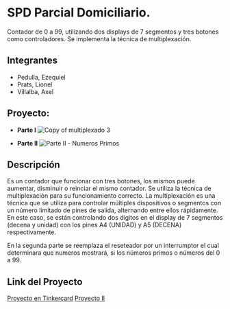 # SPD Parcial Domiciliario.
Contador de 0 a 99, utilizando dos displays de 7 segmentos y tres botones como controladores. Se implementa la técnica de multiplexación.


## Integrantes
 + Pedulla, Ezequiel  
 + Prats, Lionel  
 + Villalba, Axel  

## Proyecto:
- __Parte I__
![Copy of multiplexado 3](https://github.com/axvillalba/spd_parcial_domiciliario/assets/127443492/875ee5e8-fe66-47d0-a501-910091426105)


- __Parte II__
![Parte II - Numeros Primos ](https://github.com/axvillalba/spd_parcial_domiciliario/assets/127443492/6aa5f39e-8d8d-45d7-9a5f-1bb121915bdb)



## Descripción
Es un contador que funcionar con tres botones, los mismos puede aumentar, disminuir o reinciar el mismo contador. 
Se utiliza la técnica de multiplexación para su funcionamiento correcto. 
La multiplexación es una técnica que se utiliza para controlar múltiples dispositivos o segmentos con un número limitado de pines de salida, alternando entre ellos rápidamente. En este caso, se están controlando dos dígitos en el display de 7 segmentos (decena y unidad) con los pines A4 (UNIDAD) y A5 (DECENA) respectivamente.

En la segunda parte se reemplaza el reseteador por un interrumptor el cual determinara que numeros mostrará, si los números primos o números del 0 a 99.

## Link del Proyecto

[Proyecto en Tinkercard](https://www.tinkercad.com/things/65Ui1RoCLpi-copy-of-multiplexado-3/editel?tenant=circuits)
[Proyecto II](https://www.tinkercad.com/things/dfcenUdoxfQ-parte-ii-numeros-primos-/editel)



